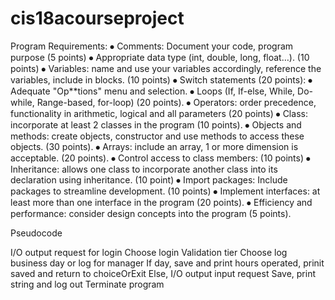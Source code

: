# cis18acourseproject
Program Requirements:
⦁	Comments: Document your code, program purpose (5 points)
⦁	Appropriate data type (int, double, long, float…). (10 points)
⦁	Variables: name and use your variables accordingly, reference the variables, include in blocks. (10 points)
⦁	Switch statements (20 points): 
⦁	Adequate "Op**tions" menu and selection. 
⦁	Loops (If, If-else, While, Do-while, Range-based, for-loop) (20 points).
⦁	Operators: order precedence, functionality in arithmetic, logical and all parameters (20 points)
⦁	Class: incorporate at least 2 classes in the program (10 points).
⦁	Objects and methods: create objects, constructor and use methods to access these objects. (30 points).
⦁	Arrays: include an array, 1 or more dimension is acceptable. (20 points).
⦁	Control access to class members: (10 points)
⦁	Inheritance: allows one class to incorporate another class into its declaration using inheritance. (10 point)
⦁	Import packages: Include packages to streamline development. (10 points)
⦁	Implement interfaces: at least more than one interface in the program (20 points).
⦁	Efficiency and performance: consider design concepts into the program (5 points).

Pseudocode

I/O output request for login
Choose login
Validation tier
Choose log business day or log  for manager
If day, save and print hours operated, prinit saved and return to choiceOrExit
Else, I/O output input request
Save, print string and log out
Terminate program
